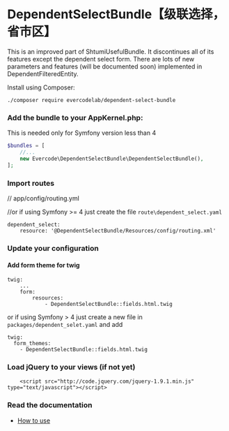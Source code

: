 DependentSelectBundle【级联选择，省市区】
=====================

This is an improved part of ShtumiUsefulBundle. It discontinues all of its features except the dependent select form.
There are lots of new parameters and features (will be documented soon) implemented in DependentFilteredEntity.

Install using Composer:

```
./composer require evercodelab/dependent-select-bundle
```

### Add the bundle to your AppKernel.php:
This is needed only for Symfony version less than 4
``` php
$bundles = [
    //...
    new Evercode\DependentSelectBundle\DependentSelectBundle(),
];
```

### Import routes

// app/config/routing.yml

//or if using Symfony >= 4 just create the file `route\dependent_select.yaml`
```
dependent_select:
    resource: '@DependentSelectBundle/Resources/config/routing.xml'
```

### Update your configuration

#### Add form theme for twig
```
twig:
    ...
    form:
        resources:
            - DependentSelectBundle::fields.html.twig
```

or if using Symfony > 4 just create a new file in `packages/dependent_selet.yaml` and add
```
twig:
  form_themes:
    - DependentSelectBundle::fields.html.twig
```


### Load jQuery to your views (if not yet)
```
    <script src="http://code.jquery.com/jquery-1.9.1.min.js" type="text/javascript"></script>
```

### Read the documentation

- [How to use](Resources/doc/index.rst)